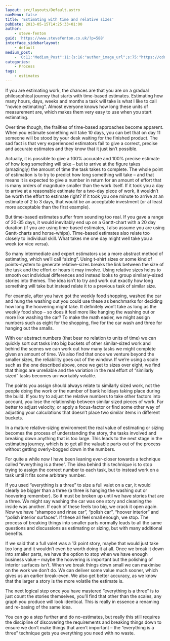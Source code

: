 ```yaml
---
layout: src/layouts/Default.astro
navMenu: false
title: 'Estimating with time and relative sizes'
pubDate: 2013-05-15T14:25:33+01:00
author:
    - steve-fenton
guid: 'https://www.stevefenton.co.uk/?p=588'
interface_sidebarlayout:
    - default
medium_post:
    - 'O:11:"Medium_Post":11:{s:16:"author_image_url";s:75:"https://cdn-images-1.medium.com/fit/c/400/400/1*eXkhfEuF41g5W_xnc_ydLA.jpeg";s:10:"author_url";s:38:"https://medium.com/@steve.fenton.co.uk";s:11:"byline_name";N;s:12:"byline_email";N;s:10:"cross_link";s:3:"yes";s:2:"id";s:12:"1fbb5bbac650";s:21:"follower_notification";s:3:"yes";s:7:"license";s:19:"all-rights-reserved";s:14:"publication_id";s:2:"-1";s:6:"status";s:5:"draft";s:3:"url";s:51:"https://medium.com/@steve.fenton.co.uk/1fbb5bbac650";}'
categories:
    - Process
tags:
    - estimates
---
```


If you are estimating work, the chances are that you are on a gradual philosophical journey that starts with time-based estimates. Estimating how many hours, days, weeks and months a task will take is what I like to call “novice estimating”. Almost everyone knows how long these units of measurement are, which makes them very easy to use when you start estimating.

Over time though, the frailties of time-based approaches become apparent. When you estimate something will take 10 days, you can bet that on day 11 someone will be stood by your desk waiting for the finished product. The sad fact is that very experienced estimators fail to give a correct, precise and accurate estimates and they know that it just isn’t possible.

Actually, it is possible to give a 100% accurate and 100% precise estimate of how long something will take – but to arrive at the figure takes (amazingly) the amount of time the task takes to complete. The whole point of estimation is to try to predict how long something will take – and that means it is expected to give a number in return for an amount of effort that is many orders of magnitude smaller than the work itself. If it took you a day to arrive at a reasonable estimate for a two-day piece of work, it wouldn’t be worth the effort to estimate right? If it took you one minute to arrive at an estimate of 2 to 3 days, that would be an acceptable investment (or at least more acceptable than the first example).

But time-based estimates suffer from sounding too real. If you gave a range of 20-35 days, it would inevitably end up on a Gantt-chart with a 20 day duration (if you are using time-based estimates, I also assume you are using Gantt-charts and horse-whips). Time-based estimates also relate too closely to individual skill. What takes me one day might well take you a week (or vice versa).

So many intermediate and expert estimators use a more abstract method of estimating, which we’ll call “sizing”. Using t-shirt sizes or some kind of points-system to generate relative-sizes breaks the link between the size of the task and the effort or hours it may involve. Using relative sizes helps to smooth out individual differences and instead looks to group similarly-sized stories into themes. The idea isn’t to try and work out exactly how long something will take but instead relate it to a previous task of similar size.

For example, after you have got the weekly food shopping, washed the car and hung the washing out you could use these as benchmarks for deciding how long the hoovering might take. It definitely won’t take as long as the weekly food shop – so does it feel more like hanging the washing out or more like washing the car? To make the math easier, we might assign numbers such as eight for the shopping, five for the car wash and three for hanging out the smalls.

With our abstract numbers (that bear no relation to units of time) we can quickly sort out tasks into big buckets of other similar-sized work and behind the scenes we can work out how many tasks we might complete given an amount of time. We also find that once we venture beyond the smaller sizes, the reliability goes out of the window. If we’re using a scale such as the one described above, once we get to sizes over eight, we find that things are unreliable and the variation in the real effort of “similarly sized” tasks becomes un-workably volatile.

The points you assign should always relate to similarly sized work, not the people doing the work or the number of bank holidays taking place during the build. If you try to adjust the relative numbers to take other factors into account, you lose the relationship between similar sized pieces of work. Far better to adjust velocity, or apply a focus-factor or find some other way of adjusting your calculations that doesn’t place two similar items in different buckets.

In a mature relative-sizing environment the real value of estimating or sizing becomes the process of understanding the story, the tasks involved and breaking down anything that is too large. This leads to the next stage in the estimating journey, which is to get all the valuable parts out of the process without getting overly-bogged down in the numbers.

For quite a while now I have been leaning ever-closer towards a technique called “everything is a three”. The idea behind this technique is to stop trying to assign the correct number to each task, but to instead work on a task until it fits some arbitrary number.

If you used “everything is a three” to size a full valet on a car, it would clearly be bigger than a three (a three is hanging the washing out or hoovering remember). So it must be broken up until we have stories that are a three. We might say washing the car was one story and cleaning the inside was another. If each of these feels too big, we crack it open again. Now we have “shampoo and rinse car”, “polish car”, “hoover interior” and “polish interior surfaces”. If these all feel small enough, we stop. The process of breaking things into smaller parts normally leads to all the same questions and discussions as estimating or sizing, but with many additional benefits.

If we said that a full valet was a 13 point story, maybe that would just take too long and it wouldn’t even be worth doing it at all. Once we break it down into smaller parts, we have the option to stop when we have enough business value – maybe the hoovering is important but the polishing of interior surfaces isn’t. When we break things down small we can maximise on the work we don’t do. We can deliver some value much sooner, which gives us an earlier break-even. We also get better accuracy, as we know that the larger a story is the more volatile the estimate is.

The next logical step once you have mastered “everything is a three” is to just count the stories themselves, you’ll find that other than the scales, any graph you produce will look identical. This is really in essence a renaming and re-basing of the same idea.

You can go a step further and do no-estimates, but really this still requires the discipline of discovering the requirements and breaking things down to ensure we don’t make things that aren’t important – the “everything is a three” technique gets you everything you need with no waste.